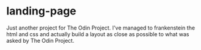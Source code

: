 # landing-page
Just another project for The Odin Project.
I've managed to frankenstein the html and css and actually build a layout as close as possible to what was asked by The Odin Project.
